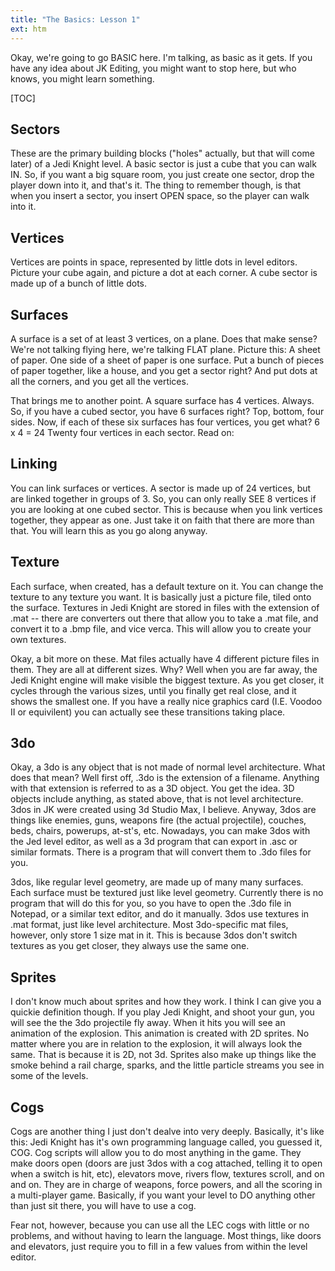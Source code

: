 ```yaml
---
title: "The Basics: Lesson 1"
ext: htm
---
```


Okay, we're going to go BASIC here. I'm talking, as basic as it gets. If
you have any idea about JK Editing, you might want to stop here, but who
knows, you might learn something.  

[TOC]

## Sectors
These are the primary building blocks ("holes" actually, but that will
come later) of a Jedi Knight level. A basic sector is just a cube that
you can walk IN. So, if you want a big square room, you just create one
sector, drop the player down into it, and that's it. The thing to
remember though, is that when you insert a sector, you insert OPEN
space, so the player can walk into it.  
  
## Vertices  
Vertices are points in space, represented by little dots in level
editors. Picture your cube again, and picture a dot at each corner. A
cube sector is made up of a bunch of little dots.  
  
## Surfaces  
A surface is a set of at least 3 vertices, on a plane. Does that make
sense? We're not talking flying here, we're talking FLAT plane. Picture
this: A sheet of paper. One side of a sheet of paper is one surface. Put
a bunch of pieces of paper together, like a house, and you get a sector
right? And put dots at all the corners, and you get all the vertices.  
  
That brings me to another point. A square surface has 4 vertices.
Always. So, if you have a cubed sector, you have 6 surfaces right? Top,
bottom, four sides. Now, if each of these six surfaces has four
vertices, you get what? 6 x 4 = 24 Twenty four vertices in each sector.
Read on:  
  
## Linking  
You can link surfaces or vertices. A sector is made up of 24 vertices,
but are linked together in groups of 3. So, you can only really SEE 8
vertices if you are looking at one cubed sector. This is because when
you link vertices together, they appear as one. Just take it on faith
that there are more than that. You will learn this as you go along
anyway.  
  
## Texture  
Each surface, when created, has a default texture on it. You can change
the texture to any texture you want. It is basically just a picture
file, tiled onto the surface. Textures in Jedi Knight are stored in
files with the extension of .mat -- there are converters out there that
allow you to take a .mat file, and convert it to a .bmp file, and vice
verca. This will allow you to create your own textures.  
  
Okay, a bit more on these. Mat files actually have 4 different picture
files in them. They are all at different sizes. Why? Well when you are
far away, the Jedi Knight engine will make visible the biggest texture.
As you get closer, it cycles through the various sizes, until you
finally get real close, and it shows the smallest one. If you have a
really nice graphics card (I.E. Voodoo II or equivilent) you can
actually see these transitions taking place.  
  
## 3do  
Okay, a 3do is any object that is not made of normal level architecture.
What does that mean? Well first off, .3do is the extension of a
filename. Anything with that extension is referred to as a 3D object.
You get the idea. 3D objects include anything, as stated above, that is
not level architecture. 3dos in JK were created using 3d Studio Max, I
believe. Anyway, 3dos are things like enemies, guns, weapons fire (the
actual projectile), couches, beds, chairs, powerups, at-st's, etc.
Nowadays, you can make 3dos with the Jed level editor, as well as a 3d
program that can export in .asc or similar formats. There is a program
that will convert them to .3do files for you.  
  
3dos, like regular level geometry, are made up of many many surfaces.
Each surface must be textured just like level geometry. Currently there
is no program that will do this for you, so you have to open the .3do
file in Notepad, or a similar text editor, and do it manually. 3dos use
textures in .mat format, just like level architecture. Most 3do-specific
mat files, however, only store 1 size mat in it. This is because 3dos
don't switch textures as you get closer, they always use the same one.  
  
## Sprites  
I don't know much about sprites and how they work. I think I can give
you a quickie definition though. If you play Jedi Knight, and shoot your
gun, you will see the the 3do projectile fly away. When it hits you will
see an animation of the explosion. This animation is created with 2D
sprites. No matter where you are in relation to the explosion, it will
always look the same. That is because it is 2D, not 3d. Sprites also
make up things like the smoke behind a rail charge, sparks, and the
little particle streams you see in some of the levels.  
  
## Cogs  
Cogs are another thing I just don't dealve into very deeply. Basically,
it's like this: Jedi Knight has it's own programming language called,
you guessed it, COG. Cog scripts will allow you to do most anything in
the game. They make doors open (doors are just 3dos with a cog
attached, telling it to open when a switch is hit, etc), elevators move,
rivers flow, textures scroll, and on and on. They are in charge of
weapons, force powers, and all the scoring in a multi-player game.
Basically, if you want your level to DO anything other than just sit
there, you will have to use a cog.  
  
Fear not, however, because you can use all the LEC cogs with little or
no problems, and without having to learn the language. Most things, like
doors and elevators, just require you to fill in a few values from
within the level editor.  

